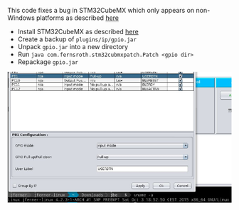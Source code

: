 This code fixes a bug in STM32CubeMX which only appears on non-Windows platforms as described [here](https://my.st.com/e8ee2d5b)

- Install STM32CubeMX as described [here](http://fivevolt.blogspot.com/2014/07/installing-stm32cubemx-on-linux.html)
- Create a backup of `plugins/ip/gpio.jar`
- Unpack `gpio.jar` into a new directory
- Run `java com.fernsroth.stm32cubmxpatch.Patch <gpio dir>`
- Repackage `gpio.jar`

![Screenshot](screenshot01.jpg)
